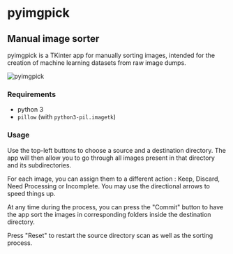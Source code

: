 # pyimgpick

## Manual image sorter

pyimgpick is a TKinter app for manually sorting images, intended for the creation of machine learning datasets from raw image dumps.

![pyimgpick](https://user-images.githubusercontent.com/9503374/141693032-89a79043-f54e-4782-ae13-5a6ab60135d8.png)

### Requirements

* python 3
* `pillow` (with `python3-pil.imagetk`)

### Usage

Use the top-left buttons to choose a source and a destination directory. The app will then allow you to go through all images
present in that directory and its subdirectories.

For each image, you can assign them to a different action : Keep, Discard, Need Processing or Incomplete.
You may use the directional arrows to speed things up.

At any time during the process, you can press the "Commit" button to have the app sort the images in corresponding folders
inside the destination directory.

Press "Reset" to restart the source directory scan as well as the sorting process.
